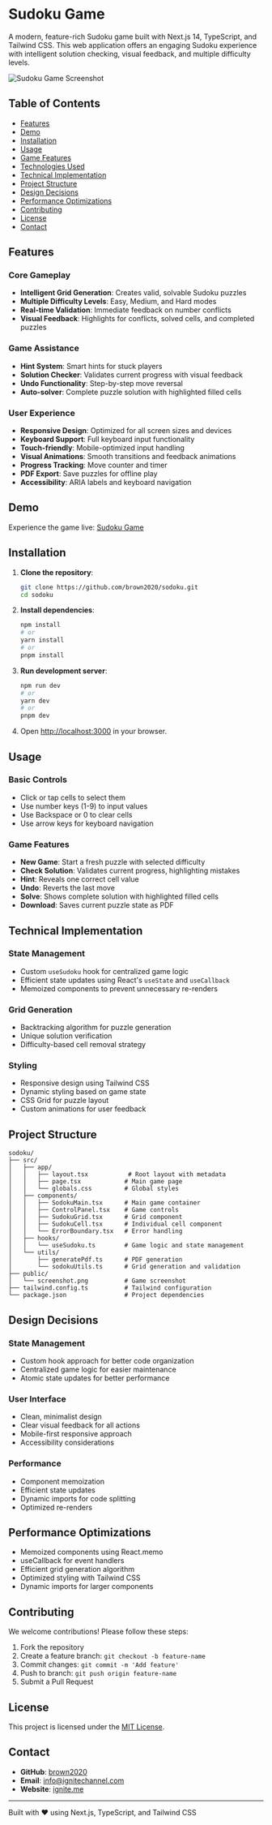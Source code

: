 # Sudoku Game

A modern, feature-rich Sudoku game built with Next.js 14, TypeScript, and Tailwind CSS. This web application offers an engaging Sudoku experience with intelligent solution checking, visual feedback, and multiple difficulty levels.

![Sudoku Game Screenshot](./public/screenshot.png) <!-- Include an updated screenshot of your app -->

## Table of Contents

- [Features](#features)
- [Demo](#demo)
- [Installation](#installation)
- [Usage](#usage)
- [Game Features](#game-features)
- [Technologies Used](#technologies-used)
- [Technical Implementation](#technical-implementation)
- [Project Structure](#project-structure)
- [Design Decisions](#design-decisions)
- [Performance Optimizations](#performance-optimizations)
- [Contributing](#contributing)
- [License](#license)
- [Contact](#contact)

## Features

### Core Gameplay

- **Intelligent Grid Generation**: Creates valid, solvable Sudoku puzzles
- **Multiple Difficulty Levels**: Easy, Medium, and Hard modes
- **Real-time Validation**: Immediate feedback on number conflicts
- **Visual Feedback**: Highlights for conflicts, solved cells, and completed puzzles

### Game Assistance

- **Hint System**: Smart hints for stuck players
- **Solution Checker**: Validates current progress with visual feedback
- **Undo Functionality**: Step-by-step move reversal
- **Auto-solver**: Complete puzzle solution with highlighted filled cells

### User Experience

- **Responsive Design**: Optimized for all screen sizes and devices
- **Keyboard Support**: Full keyboard input functionality
- **Touch-friendly**: Mobile-optimized input handling
- **Visual Animations**: Smooth transitions and feedback animations
- **Progress Tracking**: Move counter and timer
- **PDF Export**: Save puzzles for offline play
- **Accessibility**: ARIA labels and keyboard navigation

## Demo

Experience the game live: [Sudoku Game](https://sodokuapp.vercel.app/)

## Installation

1. **Clone the repository**:

   ```bash
   git clone https://github.com/brown2020/sodoku.git
   cd sodoku
   ```

2. **Install dependencies**:

   ```bash
   npm install
   # or
   yarn install
   # or
   pnpm install
   ```

3. **Run development server**:

   ```bash
   npm run dev
   # or
   yarn dev
   # or
   pnpm dev
   ```

4. Open [http://localhost:3000](http://localhost:3000) in your browser.

## Usage

### Basic Controls

- Click or tap cells to select them
- Use number keys (1-9) to input values
- Use Backspace or 0 to clear cells
- Use arrow keys for keyboard navigation

### Game Features

- **New Game**: Start a fresh puzzle with selected difficulty
- **Check Solution**: Validates current progress, highlighting mistakes
- **Hint**: Reveals one correct cell value
- **Undo**: Reverts the last move
- **Solve**: Shows complete solution with highlighted filled cells
- **Download**: Saves current puzzle state as PDF

## Technical Implementation

### State Management

- Custom `useSudoku` hook for centralized game logic
- Efficient state updates using React's `useState` and `useCallback`
- Memoized components to prevent unnecessary re-renders

### Grid Generation

- Backtracking algorithm for puzzle generation
- Unique solution verification
- Difficulty-based cell removal strategy

### Styling

- Responsive design using Tailwind CSS
- Dynamic styling based on game state
- CSS Grid for puzzle layout
- Custom animations for user feedback

## Project Structure

```
sodoku/
├── src/
│   ├── app/
│   │   ├── layout.tsx           # Root layout with metadata
│   │   ├── page.tsx            # Main game page
│   │   └── globals.css         # Global styles
│   ├── components/
│   │   ├── SodokuMain.tsx      # Main game container
│   │   ├── ControlPanel.tsx    # Game controls
│   │   ├── SudokuGrid.tsx      # Grid component
│   │   ├── SudokuCell.tsx      # Individual cell component
│   │   └── ErrorBoundary.tsx   # Error handling
│   ├── hooks/
│   │   └── useSudoku.ts        # Game logic and state management
│   └── utils/
│       ├── generatePdf.ts      # PDF generation
│       └── sodokuUtils.ts      # Grid generation and validation
├── public/
│   └── screenshot.png          # Game screenshot
├── tailwind.config.ts          # Tailwind configuration
└── package.json                # Project dependencies
```

## Design Decisions

### State Management

- Custom hook approach for better code organization
- Centralized game logic for easier maintenance
- Atomic state updates for better performance

### User Interface

- Clean, minimalist design
- Clear visual feedback for all actions
- Mobile-first responsive approach
- Accessibility considerations

### Performance

- Component memoization
- Efficient state updates
- Dynamic imports for code splitting
- Optimized re-renders

## Performance Optimizations

- Memoized components using React.memo
- useCallback for event handlers
- Efficient grid generation algorithm
- Optimized styling with Tailwind CSS
- Dynamic imports for larger components

## Contributing

We welcome contributions! Please follow these steps:

1. Fork the repository
2. Create a feature branch: `git checkout -b feature-name`
3. Commit changes: `git commit -m 'Add feature'`
4. Push to branch: `git push origin feature-name`
5. Submit a Pull Request

## License

This project is licensed under the [MIT License](LICENSE).

## Contact

- **GitHub**: [brown2020](https://github.com/brown2020)
- **Email**: [info@ignitechannel.com](mailto:info@ignitechannel.com)
- **Website**: [ignite.me](https://ignite.me)

---

Built with ❤️ using Next.js, TypeScript, and Tailwind CSS
